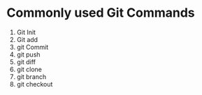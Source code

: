 # Commonly used Git Commands
1. Git Init
2. Git add
3. git Commit
4. git push
5. git diff
6. git clone
7. git branch
8. git checkout
